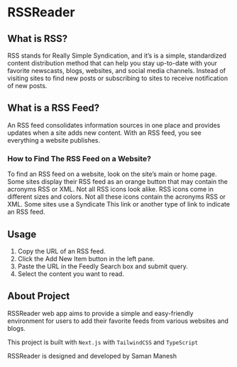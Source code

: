 # RSSReader 

## What is RSS?
RSS stands for Really Simple Syndication, and it’s is a simple, standardized content distribution method
that can help you stay up-to-date with your favorite newscasts, blogs, websites, and social media channels. 
Instead of visiting sites to find new posts or subscribing to sites to receive notification of new posts.


## What is a RSS Feed?
An RSS feed consolidates information sources in one place and provides updates when a site adds new content. 
With an RSS feed, you see everything a website publishes. 


### How to Find The RSS Feed on a Website?
To find an RSS feed on a website, look on the site’s main or home page. 
Some sites display their RSS feed as an orange button that may contain the acronyms RSS or XML. 
Not all RSS icons look alike. RSS icons come in different sizes and colors. Not all these icons contain the acronyms RSS or XML.
Some sites use a Syndicate This link or another type of link to indicate an RSS feed. 


## Usage
1. Copy the URL of an RSS feed.
2. Click the Add New Item button in the left pane.  
3. Paste the URL in the Feedly Search box and submit query.
4. Select the content you want to read. 


## About Project
RSSReader web app aims to provide a simple and easy-friendly environment for users 
to add their favorite feeds from various websites and blogs. 

This project is built with `Next.js` with `TailwindCSS` and `TypeScript`


RSSReader is designed and developed by Saman Manesh
